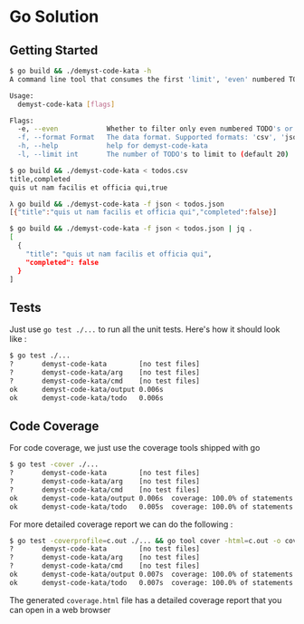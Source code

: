 # Go Solution

## Getting Started

```sh
$ go build && ./demyst-code-kata -h
A command line tool that consumes the first 'limit', 'even' numbered TODO's in most performant way and output the 'title' and whether it's 'completed' or not

Usage:
  demyst-code-kata [flags]

Flags:
  -e, --even            Whether to filter only even numbered TODO's or not (default true)
  -f, --format Format   The data format. Supported formats: 'csv', 'json' (default csv)
  -h, --help            help for demyst-code-kata
  -l, --limit int       The number of TODO's to limit to (default 20)

$ go build && ./demyst-code-kata < todos.csv
title,completed
quis ut nam facilis et officia qui,true

λ go build && ./demyst-code-kata -f json < todos.json
[{"title":"quis ut nam facilis et officia qui","completed":false}]

$ go build && ./demyst-code-kata -f json < todos.json | jq .
[
  {
    "title": "quis ut nam facilis et officia qui",
    "completed": false
  }
]
```

## Tests

Just use `go test ./...` to run all the unit tests. Here's how it should look
like :

```sh
$ go test ./...
?       demyst-code-kata        [no test files]
?       demyst-code-kata/arg    [no test files]
?       demyst-code-kata/cmd    [no test files]
ok      demyst-code-kata/output 0.006s
ok      demyst-code-kata/todo   0.006s
```

## Code Coverage

For code coverage, we just use the coverage tools shipped with go

```sh
$ go test -cover ./...
?       demyst-code-kata        [no test files]
?       demyst-code-kata/arg    [no test files]
?       demyst-code-kata/cmd    [no test files]
ok      demyst-code-kata/output 0.006s  coverage: 100.0% of statements
ok      demyst-code-kata/todo   0.005s  coverage: 100.0% of statements
```

For more detailed coverage report we can do the following :

```sh
$ go test -coverprofile=c.out ./... && go tool cover -html=c.out -o coverage.html
?       demyst-code-kata        [no test files]
?       demyst-code-kata/arg    [no test files]
?       demyst-code-kata/cmd    [no test files]
ok      demyst-code-kata/output 0.007s  coverage: 100.0% of statements
ok      demyst-code-kata/todo   0.007s  coverage: 100.0% of statements
```

The generated `coverage.html` file has a detailed coverage report that you can
open in a web browser

